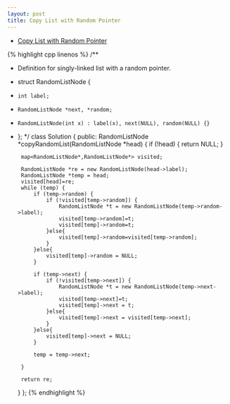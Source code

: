```yaml
---
layout: post
title: Copy List with Random Pointer 
---
```


* [Copy List with Random Pointer](https://oj.leetcode.com/problems/copy-list-with-random-pointer/)

{% highlight cpp linenos %}
/**
 * Definition for singly-linked list with a random pointer.
 * struct RandomListNode {
 *     int label;
 *     RandomListNode *next, *random;
 *     RandomListNode(int x) : label(x), next(NULL), random(NULL) {}
 * };
 */
class Solution {
public:
    RandomListNode *copyRandomList(RandomListNode *head) {
        if (!head) {
            return NULL;
        }
        
        map<RandomListNode*,RandomListNode*> visited;
        
        RandomListNode *re = new RandomListNode(head->label);
        RandomListNode *temp = head;
        visited[head]=re;
        while (temp) {
            if (temp->random) {
                if (!visited[temp->random]) {
                    RandomListNode *t = new RandomListNode(temp->random->label);
                    visited[temp->random]=t;
                    visited[temp]->random=t;
                }else{
                    visited[temp]->random=visited[temp->random];
                }
            }else{
                visited[temp]->random = NULL;
            }
            
            if (temp->next) {
                if (!visited[temp->next]) {
                    RandomListNode *t = new RandomListNode(temp->next->label);
                    visited[temp->next]=t;
                    visited[temp]->next = t;
                }else{
                    visited[temp]->next = visited[temp->next];
                }
            }else{
                visited[temp]->next = NULL;
            }
            
            temp = temp->next;
            
        }

        return re;

    }
};
{% endhighlight %}